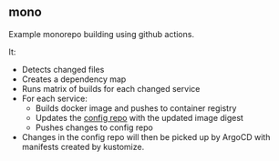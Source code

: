 ## mono

Example monorepo building using github actions.

It:
- Detects changed files
- Creates a dependency map
- Runs matrix of builds for each changed service
- For each service:
  - Builds docker image and pushes to container registry
  - Updates the [config repo](https://github.com/ysdexlic/mono-config) with the
    updated image digest
  - Pushes changes to config repo
- Changes in the config repo will then be picked up by ArgoCD with manifests
  created by kustomize.
